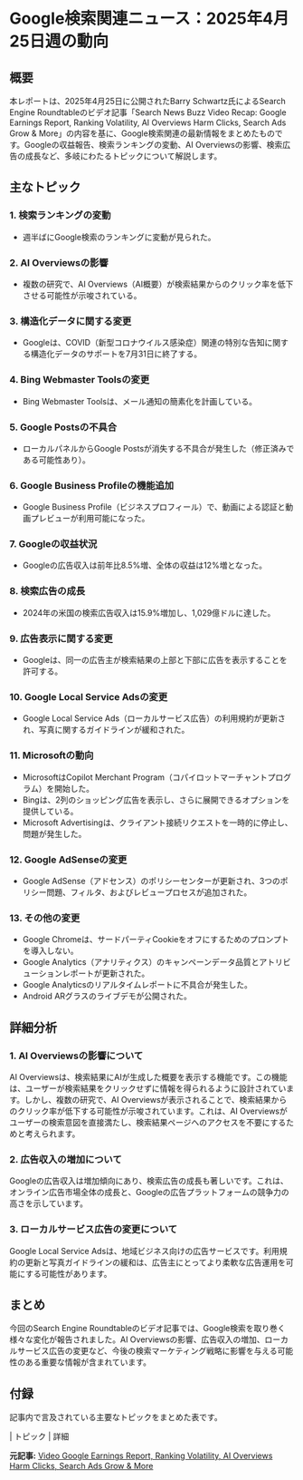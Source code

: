 # Google検索関連ニュース：2025年4月25日週の動向

## 概要

本レポートは、2025年4月25日に公開されたBarry Schwartz氏によるSearch Engine Roundtableのビデオ記事「Search News Buzz Video Recap: Google Earnings Report, Ranking Volatility, AI Overviews Harm Clicks, Search Ads Grow & More」の内容を基に、Google検索関連の最新情報をまとめたものです。Googleの収益報告、検索ランキングの変動、AI Overviewsの影響、検索広告の成長など、多岐にわたるトピックについて解説します。

## 主なトピック

### 1. 検索ランキングの変動

* 週半ばにGoogle検索のランキングに変動が見られた。

### 2. AI Overviewsの影響

* 複数の研究で、AI Overviews（AI概要）が検索結果からのクリック率を低下させる可能性が示唆されている。

### 3. 構造化データに関する変更

* Googleは、COVID（新型コロナウイルス感染症）関連の特別な告知に関する構造化データのサポートを7月31日に終了する。

### 4. Bing Webmaster Toolsの変更

* Bing Webmaster Toolsは、メール通知の簡素化を計画している。

### 5. Google Postsの不具合

* ローカルパネルからGoogle Postsが消失する不具合が発生した（修正済みである可能性あり）。

### 6. Google Business Profileの機能追加

* Google Business Profile（ビジネスプロフィール）で、動画による認証と動画プレビューが利用可能になった。

### 7. Googleの収益状況

* Googleの広告収入は前年比8.5%増、全体の収益は12%増となった。

### 8. 検索広告の成長

* 2024年の米国の検索広告収入は15.9%増加し、1,029億ドルに達した。

### 9. 広告表示に関する変更

* Googleは、同一の広告主が検索結果の上部と下部に広告を表示することを許可する。

### 10. Google Local Service Adsの変更

* Google Local Service Ads（ローカルサービス広告）の利用規約が更新され、写真に関するガイドラインが緩和された。

### 11. Microsoftの動向

* MicrosoftはCopilot Merchant Program（コパイロットマーチャントプログラム）を開始した。
* Bingは、2列のショッピング広告を表示し、さらに展開できるオプションを提供している。
* Microsoft Advertisingは、クライアント接続リクエストを一時的に停止し、問題が発生した。

### 12. Google AdSenseの変更

* Google AdSense（アドセンス）のポリシーセンターが更新され、3つのポリシー問題、フィルタ、およびレビュープロセスが追加された。

### 13. その他の変更

* Google Chromeは、サードパーティCookieをオフにするためのプロンプトを導入しない。
* Google Analytics（アナリティクス）のキャンペーンデータ品質とアトリビューションレポートが更新された。
* Google Analyticsのリアルタイムレポートに不具合が発生した。
* Android ARグラスのライブデモが公開された。

## 詳細分析

### 1. AI Overviewsの影響について

AI Overviewsは、検索結果にAIが生成した概要を表示する機能です。この機能は、ユーザーが検索結果をクリックせずに情報を得られるように設計されています。しかし、複数の研究で、AI Overviewsが表示されることで、検索結果からのクリック率が低下する可能性が示唆されています。これは、AI Overviewsがユーザーの検索意図を直接満たし、検索結果ページへのアクセスを不要にするためと考えられます。

### 2. 広告収入の増加について

Googleの広告収入は増加傾向にあり、検索広告の成長も著しいです。これは、オンライン広告市場全体の成長と、Googleの広告プラットフォームの競争力の高さを示しています。

### 3. ローカルサービス広告の変更について

Google Local Service Adsは、地域ビジネス向けの広告サービスです。利用規約の更新と写真ガイドラインの緩和は、広告主にとってより柔軟な広告運用を可能にする可能性があります。

## まとめ

今回のSearch Engine Roundtableのビデオ記事では、Google検索を取り巻く様々な変化が報告されました。AI Overviewsの影響、広告収入の増加、ローカルサービス広告の変更など、今後の検索マーケティング戦略に影響を与える可能性のある重要な情報が含まれています。

## 付録

記事内で言及されている主要なトピックをまとめた表です。

| トピック | 詳細 

**元記事:** [Video Google Earnings Report, Ranking Volatility, AI Overviews Harm Clicks, Search Ads Grow & More](https://www.seroundtable.com/video-04-25-2025-39306.html)